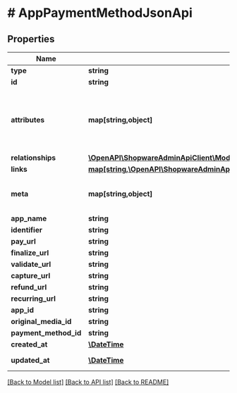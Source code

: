 # # AppPaymentMethodJsonApi

## Properties

Name | Type | Description | Notes
------------ | ------------- | ------------- | -------------
**type** | **string** |  |
**id** | **string** |  |
**attributes** | **map[string,object]** | Members of the attributes object (\&quot;attributes\&quot;) represent information about the resource object in which it&#39;s defined. | [optional]
**relationships** | [**\OpenAPI\ShopwareAdminApiClient\Model\AppPaymentMethodJsonApiAllOfRelationships**](AppPaymentMethodJsonApiAllOfRelationships.md) |  | [optional]
**links** | [**map[string,\OpenAPI\ShopwareAdminApiClient\Model\Link]**](Link.md) |  | [optional]
**meta** | **map[string,object]** | Non-standard meta-information that can not be represented as an attribute or relationship. | [optional]
**app_name** | **string** |  |
**identifier** | **string** |  |
**pay_url** | **string** |  | [optional]
**finalize_url** | **string** |  | [optional]
**validate_url** | **string** |  | [optional]
**capture_url** | **string** |  | [optional]
**refund_url** | **string** |  | [optional]
**recurring_url** | **string** |  | [optional]
**app_id** | **string** |  | [optional]
**original_media_id** | **string** |  | [optional]
**payment_method_id** | **string** |  |
**created_at** | [**\DateTime**](\DateTime.md) |  | [readonly]
**updated_at** | [**\DateTime**](\DateTime.md) |  | [optional] [readonly]

[[Back to Model list]](../../README.md#models) [[Back to API list]](../../README.md#endpoints) [[Back to README]](../../README.md)
